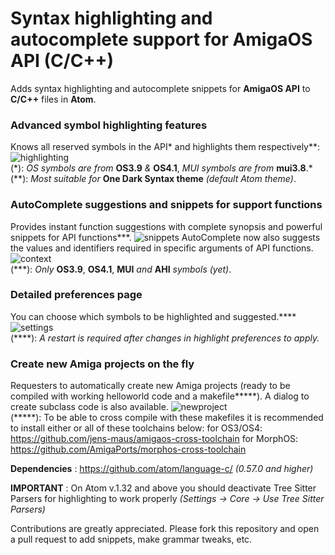 # Syntax highlighting and autocomplete support for AmigaOS API (C/C++)
Adds syntax highlighting and autocomplete snippets for **AmigaOS API** to **C/C++** files in **Atom**.



### Advanced symbol highlighting features
Knows all reserved symbols in the API\* and highlights them respectively\*\*:
![highlighting](https://i.imgsafe.org/ec/ecb79c6b13.gif)
<br>(\*): *OS symbols are from* **OS3.9** *&* **OS4.1**, *MUI symbols are from* **mui3.8**.*</br>
(\*\*): *Most suitable for* **One Dark Syntax theme** *(default Atom theme)*.

### AutoComplete suggestions and snippets for support functions
Provides instant function suggestions with complete synopsis and powerful snippets for API functions\*\*\*.
![snippets](https://i.imgsafe.org/ec/ecb79cb472.gif)
AutoComplete now also suggests the values and identifiers required in specific arguments of API functions.
![context](https://i.imgsafe.org/62/627f00fdd3.gif)
<br>(\*\*\*): *Only* **OS3.9**, **OS4.1**, **MUI** *and* **AHI** *symbols (yet)*.</br>

### Detailed preferences page
You can choose which symbols to be highlighted and suggested.\*\*\*\*
![settings](https://i.imgsafe.org/ec/ecb78ea9c2.gif)
<br>(\*\*\*\*): *A restart is required after changes in highlight preferences to apply.*</br>

### Create new Amiga projects on the fly  
Requesters to automatically create new Amiga projects (ready to be compiled with working helloworld code and a makefile\*\*\*\*\*). A dialog to create subclass code is also available.
![newproject](https://i.imgsafe.org/62/627f0322c9.gif)
<br>(\*\*\*\*\*): To be able to cross compile with these makefiles it is recommended to install either or all of these toolchains below:
for OS3/OS4: https://github.com/jens-maus/amigaos-cross-toolchain
for MorphOS: https://github.com/AmigaPorts/morphos-cross-toolchain
</br>

**Dependencies** : https://github.com/atom/language-c/ *(0.57.0 and higher)*

**IMPORTANT** : On Atom v.1.32 and above you should deactivate Tree Sitter Parsers for highlighting to work properly *(Settings -> Core -> Use Tree Sitter Parsers)*

Contributions are greatly appreciated. Please fork this repository and open a
pull request to add snippets, make grammar tweaks, etc.

